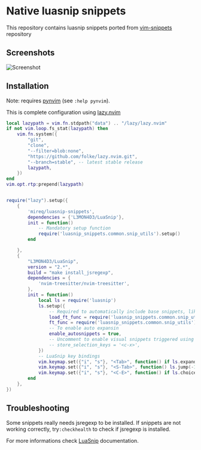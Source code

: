 Native luasnip snippets
=======================

This repository contains luasnip snippets ported from [vim-snippets](https://github.com/honza/vim-snippets) repository

Screenshots
-----------

![Screenshot](https://raw.github.com/wiki/mireq/luasnip-snippets/snippets.gif)

Installation
------------

Note: requires [pynvim](https://github.com/neovim/pynvim) (see `:help pynvim`).

This is complete configuration using [lazy.nvim](https://github.com/folke/lazy.nvim)

```lua
local lazypath = vim.fn.stdpath("data") .. "/lazy/lazy.nvim"
if not vim.loop.fs_stat(lazypath) then
	vim.fn.system({
		"git",
		"clone",
		"--filter=blob:none",
		"https://github.com/folke/lazy.nvim.git",
		"--branch=stable", -- latest stable release
		lazypath,
	})
end
vim.opt.rtp:prepend(lazypath)


require("lazy").setup({
	{
		'mireq/luasnip-snippets',
		dependencies = {'L3MON4D3/LuaSnip'},
		init = function()
			-- Mandatory setup function
			require('luasnip_snippets.common.snip_utils').setup()
		end

	},
	{
		"L3MON4D3/LuaSnip",
		version = "2.*",
		build = "make install_jsregexp",
		dependencies = {
			'nvim-treesitter/nvim-treesitter',
		},
		init = function()
			local ls = require('luasnip')
			ls.setup({
			    -- Required to automatically include base snippets, like "c" snippets for "cpp"
				load_ft_func = require('luasnip_snippets.common.snip_utils').load_ft_func,
				ft_func = require('luasnip_snippets.common.snip_utils').ft_func,
				-- To enable auto expansin
				enable_autosnippets = true,
				-- Uncomment to enable visual snippets triggered using <c-x>
				-- store_selection_keys = '<c-x>',
			})
			-- LuaSnip key bindings
			vim.keymap.set({"i", "s"}, "<Tab>", function() if ls.expand_or_jumpable() then ls.expand_or_jump() else vim.api.nvim_input('<C-V><Tab>') end end, {silent = true})
			vim.keymap.set({"i", "s"}, "<S-Tab>", function() ls.jump(-1) end, {silent = true})
			vim.keymap.set({"i", "s"}, "<C-E>", function() if ls.choice_active() then ls.change_choice(1) end end, {silent = true})
		end
	},
})
```

Troubleshooting
---------------

Some snippets really needs jsregexp to be installed. If snippets are not working
correctly, try`:checkhealth` to check if jsregexp is installed.

For more informations check
[LuaSnip](https://github.com/L3MON4D3/LuaSnip/blob/master/DOC.md#transformations)
documentation.
